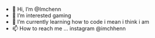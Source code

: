 - 👋 Hi, I’m @Imchenn
- 👀 I’m interested gaming
- 🌱 I’m currently learning how to code i mean i think i am 
- 📫 How to reach me ... instagram @imchhenn


